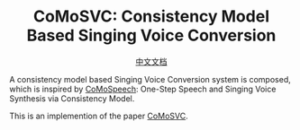 <div align="center">
<h1>CoMoSVC: Consistency Model Based Singing Voice Conversion</h1>

[中文文档](https://www.google.com/search?q=./Readme_CN.md)
</div>

[](https://colab.research.google.com/github/Crepveant/CoMoSVC-Colab/blob/main/CoMoSVC-Colab.ipynb)

A consistency model based Singing Voice Conversion system is composed, which is inspired by [CoMoSpeech](https://github.com/zhenye234/CoMoSpeech): One-Step Speech and Singing Voice Synthesis via Consistency Model.

This is an implemention of the paper [CoMoSVC](https://arxiv.org/pdf/2401.01792.pdf).